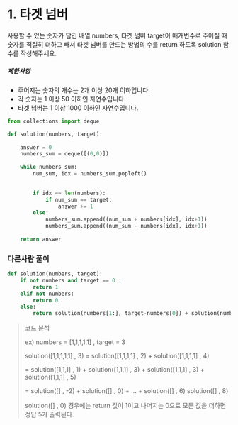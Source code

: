 # 1. 타겟 넘버

사용할 수 있는 숫자가 담긴 배열 numbers, 타겟 넘버 target이 매개변수로 주어질 때 숫자를 적절히 더하고 빼서 타겟 넘버를 만드는 방법의 수를 return 하도록 solution 함수를 작성해주세요.

##### 제한사항

- 주어지는 숫자의 개수는 2개 이상 20개 이하입니다.
- 각 숫자는 1 이상 50 이하인 자연수입니다.
- 타겟 넘버는 1 이상 1000 이하인 자연수입니다.

```python
from collections import deque

def solution(numbers, target):
    
    answer = 0
    numbers_sum = deque([(0,0)])
    
    while numbers_sum:
        num_sum, idx = numbers_sum.popleft()

        
        if idx == len(numbers):
            if num_sum == target:
                answer += 1   
        else:
            numbers_sum.append((num_sum + numbers[idx], idx+1))
            numbers_sum.append((num_sum - numbers[idx], idx+1))
            
    return answer
```



### 다른사람 풀이

```python
def solution(numbers, target):
    if not numbers and target == 0 :
        return 1
    elif not numbers:
        return 0
    else:
        return solution(numbers[1:], target-numbers[0]) + solution(numbers[1:], target+numbers[0])
```

> 코드 분석
>
> ex) numbers = [1,1,1,1,1]   ,  target = 3
>
> solution([1,1,1,1,1] , 3) = solution([1,1,1,1] , 2) + solution([1,1,1,1] , 4)
>
>  = solution([1,1,1] , 1) + solution([1,1,1] , 3)  +  solution([1,1,1] , 3) + solution([1,1,1] , 5)
>
> = solution([] , -2) + solution([] , 0) + ... + solution([] , 6) solution([] , 8)
>
>  solution([] , 0) 경우에는 return 값이 1이고 나머지는 0으로 모든 값을 더하면 정답 5가 출력된다.	 